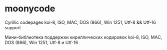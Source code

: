 # moonycode

Cyrillic codepages koi-8, ISO, MAC, DOS (866), Win 1251, Utf-8 && Utf-16 support

Мини-библиотека поддержки кириллических кодировок koi-8, ISO, MAC, DOS (866), Win 1251, Utf-8 и Utf-16

